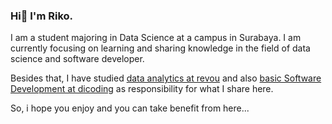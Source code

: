 ### Hi👋 I'm Riko.

I am a student majoring in Data Science at a campus in Surabaya. I am currently focusing on learning and sharing knowledge in the field of data science and software developer.

Besides that, I have studied [data analytics at revou](https://drive.google.com/file/d/1h607VRe9YY6xO_7Y5WzE9NjVhFOeRDhx/view?usp=sharing) and also [basic Software Development at dicoding](https://drive.google.com/file/d/1vtGyunHzIfoIExwOeXvJNxekelWtCnX0/view?usp=sharing) as responsibility for what I share here.

So, i hope you enjoy and you can take benefit from here...
